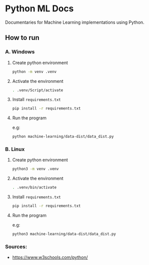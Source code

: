 # Python ML Docs

Documentaries for Machine Learning implementations using Python.

## How to run

### A. Windows

1. Create python environment

    ```sh
    python -m venv .venv
    ```

2. Activate the environment

    ```sh
    . .venv/Script/activate
    ```

3. Install `requirements.txt`

    ```sh
    pip install -r requirements.txt
    ```

4. Run the program

    e.g:
    ```sh
    python machine-learning/data-dist/data_dist.py
    ```

### B. Linux

1. Create python environment

    ```sh
    python3 -m venv .venv
    ```

2. Activate the environment

    ```sh
    . .venv/bin/activate
    ```

3. Install `requirements.txt`

    ```sh
    pip install -r requirements.txt
    ```

4. Run the program

    e.g:
    ```sh
    python3 machine-learning/data-dist/data_dist.py
    ```

### Sources:
- https://www.w3schools.com/python/